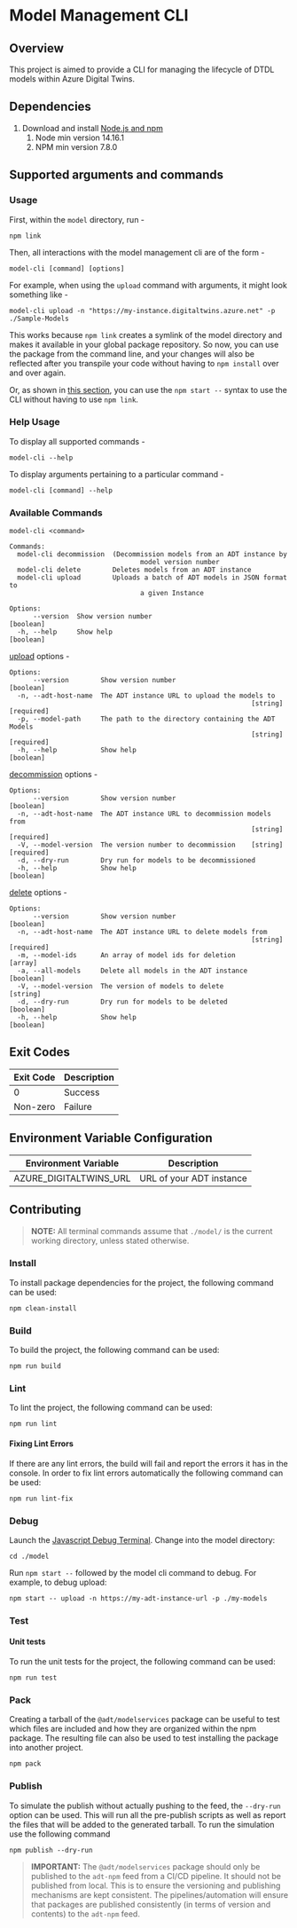 # Model Management CLI

## Overview

This project is aimed to provide a CLI for managing the lifecycle of DTDL models within Azure Digital Twins.

## Dependencies

1. Download and install [Node.js and npm](https://docs.npmjs.com/downloading-and-installing-node-js-and-npm)
   1. Node min version 14.16.1
   2. NPM min version 7.8.0

## Supported arguments and commands

### Usage

First, within the `model` directory, run -

```shell
npm link
```

Then, all interactions with the model management cli are of the form -

```shell
model-cli [command] [options]
```

For example, when using the `upload` command with arguments, it might look something like -

```shell
model-cli upload -n "https://my-instance.digitaltwins.azure.net" -p ./Sample-Models
```

This works because `npm link` creates a symlink of the model directory and makes it available in your global package repository.
So now, you can use the package from the command line, and your changes will also be reflected after you transpile your code without having to `npm install` over and over again.

Or, as shown in [this section](#debug), you can use the `npm start --` syntax to use the CLI without having to use `npm link`.

### Help Usage

To display all supported commands -

```shell
model-cli --help
```

To display arguments pertaining to a particular command -

```shell
model-cli [command] --help
```

### Available Commands

```shell
model-cli <command>

Commands:
  model-cli decommission  (Decommission models from an ADT instance by
                                 model version number
  model-cli delete        Deletes models from an ADT instance
  model-cli upload        Uploads a batch of ADT models in JSON format to
                                 a given Instance

Options:
      --version  Show version number                                   [boolean]
  -h, --help     Show help                                             [boolean]
```

[upload](https://docs.microsoft.com/en-us/javascript/api/@azure/digital-twins-core/digitaltwinsclient?view=azure-node-latest#createModels_any____OperationOptions_) options -

```shell
Options:
      --version        Show version number                             [boolean]
  -n, --adt-host-name  The ADT instance URL to upload the models to
                                                             [string] [required]
  -p, --model-path     The path to the directory containing the ADT Models
                                                             [string] [required]
  -h, --help           Show help                                       [boolean]
```

[decommission](https://docs.microsoft.com/en-us/javascript/api/@azure/digital-twins-core/digitaltwinsclient?view=azure-node-latest#decomissionModel_string__OperationOptions_) options -

```shell
Options:
      --version        Show version number                             [boolean]
  -n, --adt-host-name  The ADT instance URL to decommission models from
                                                             [string] [required]
  -V, --model-version  The version number to decommission    [string] [required]
  -d, --dry-run        Dry run for models to be decommissioned
  -h, --help           Show help                                       [boolean]
```

[delete](https://docs.microsoft.com/en-us/javascript/api/@azure/digital-twins-core/digitaltwinsclient?view=azure-node-latest#createModels_any____OperationOptions_) options -

```shell
Options:
      --version        Show version number                             [boolean]
  -n, --adt-host-name  The ADT instance URL to delete models from
                                                             [string] [required]
  -m, --model-ids      An array of model ids for deletion                [array]
  -a, --all-models     Delete all models in the ADT instance           [boolean]
  -V, --model-version  The version of models to delete                  [string]
  -d, --dry-run        Dry run for models to be deleted                [boolean]
  -h, --help           Show help                                       [boolean]
```

## Exit Codes

| Exit Code | Description    |
| --------- | -------------- |
| 0         | Success        |
| Non-zero  | Failure        |

## Environment Variable Configuration

| Environment Variable   | Description                            |
| --------------------   | -------------------------------------- |
| AZURE_DIGITALTWINS_URL | URL of your ADT instance               |

## Contributing

> **NOTE:** All terminal commands assume that `./model/` is the current working directory, unless stated otherwise.

### Install

To install package dependencies for the project, the following command can be used:

```shell
npm clean-install
```

### Build

To build the project, the following command can be used:

```shell
npm run build
```

### Lint

To lint the project, the following command can be used:

```shell
npm run lint
```

#### Fixing Lint Errors

If there are any lint errors, the build will fail and report the errors it has in the console. In order to fix lint errors automatically the following command can be used:

```shell
npm run lint-fix
```

### Debug

Launch the [Javascript Debug Terminal](https://code.visualstudio.com/docs/nodejs/nodejs-debugging#_javascript-debug-terminal).
Change into the model directory:

```shell
cd ./model
```

Run `npm start --` followed by the model cli command to debug. For example, to debug upload:

```shell
npm start -- upload -n https://my-adt-instance-url -p ./my-models
```

### Test

#### Unit tests

To run the unit tests for the project, the following command can be used:

```shell
npm run test
```

### Pack

Creating a tarball of the `@adt/modelservices` package can be useful to test which files are included and how they are organized within the npm package. The resulting file can also be used to test installing the package into another project.

```shell
npm pack
```

### Publish

To simulate the publish without actually pushing to the feed, the `--dry-run` option can be used. This will run all the pre-publish scripts as well as report the files that will be added to the generated tarball. To run the simulation use the following command

```shell
npm publish --dry-run
```

> **IMPORTANT:** The `@adt/modelservices` package should only be published to the `adt-npm` feed from a CI/CD pipeline. It should not be published from local. This is to ensure the versioning and publishing mechanisms are kept consistent. The pipelines/automation will ensure that packages are published consistently (in terms of version and contents) to the `adt-npm` feed.
